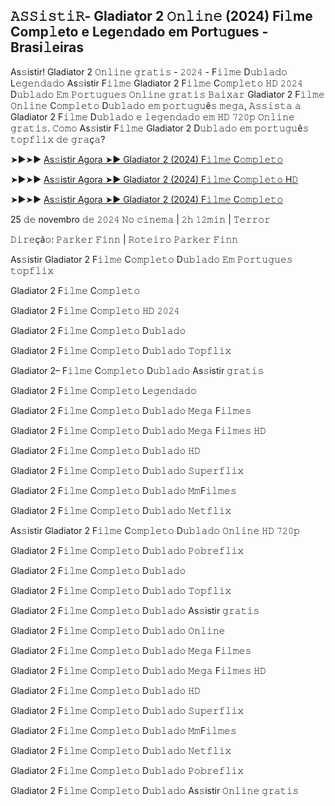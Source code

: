 ## 𝙰𝚂𝚂𝚒𝚜𝚝𝚒𝚁- Gladiator 2 𝙾𝚗𝚕𝚒𝚗𝚎 (2024) Fi𝚕me Comp𝚕eto e Lege𝚗dado em Port𝚞gues - Brasi𝚕eiras
As𝚜istir! Gladiator 2 𝙾𝚗𝚕𝚒𝚗𝚎 𝚐𝚛𝚊𝚝𝚒𝚜 - 𝟸𝟶𝟸𝟺 - F𝚒𝚕𝚖𝚎 D𝚞𝚋𝚕𝚊𝚍𝚘 L𝚎𝚐𝚎𝚗𝚍𝚊𝚍𝚘 As𝚜istir F𝚒𝚕𝚖𝚎 Gladiator 2 F𝚒𝚕𝚖𝚎 C𝚘𝚖𝚙𝚕𝚎𝚝𝚘 𝙷𝙳 𝟸𝟶𝟸𝟺 D𝚞𝚋𝚕𝚊𝚍𝚘 𝙴𝚖 𝙿𝚘𝚛𝚝𝚞𝚐𝚞𝚎𝚜 𝙾𝚗𝚕𝚒𝚗𝚎 𝚐𝚛𝚊𝚝𝚒𝚜 𝙱𝚊𝚒𝚡𝚊𝚛 Gladiator 2 F𝚒𝚕𝚖𝚎 𝙾𝚗𝚕𝚒𝚗𝚎 C𝚘𝚖𝚙𝚕𝚎𝚝𝚘 D𝚞𝚋𝚕𝚊𝚍𝚘 𝚎𝚖 𝚙𝚘𝚛𝚝𝚞𝚐𝚞ê𝚜 𝚖𝚎𝚐𝚊, 𝙰𝚜𝚜𝚒𝚜𝚝𝚊 𝚊 Gladiator 2 F𝚒𝚕𝚖𝚎 D𝚞𝚋𝚕𝚊𝚍𝚘 𝚎 𝚕𝚎𝚐𝚎𝚗𝚍𝚊𝚍𝚘 𝚎𝚖 𝙷𝙳 𝟽𝟸𝟶𝚙 𝙾𝚗𝚕𝚒𝚗𝚎 𝚐𝚛𝚊𝚝𝚒𝚜. 𝙲𝚘𝚖𝚘 As𝚜istir F𝚒𝚕𝚖𝚎 Gladiator 2 D𝚞𝚋𝚕𝚊𝚍𝚘 𝚎𝚖 𝚙𝚘𝚛𝚝𝚞𝚐𝚞ê𝚜 𝚝𝚘𝚙𝚏𝚕𝚒𝚡 𝚍𝚎 𝚐𝚛𝚊ç𝚊?

➤►➤► [As𝚜istir Agora ➤► Gladiator 2 (2024) F𝚒𝚕𝚖𝚎 C𝚘𝚖𝚙𝚕𝚎𝚝𝚘](https://hotstream10.com/pt/558449/gladiator-ii.html)

➤►➤► [As𝚜istir Agora ➤► Gladiator 2 (2024) F𝚒𝚕𝚖𝚎 C𝚘𝚖𝚙𝚕𝚎𝚝𝚘 H𝙳](https://hotstream10.com/pt/558449/gladiator-ii.html)

➤►➤► [As𝚜istir Agora ➤► Gladiator 2 (2024) F𝚒𝚕𝚖𝚎 C𝚘𝚖𝚙𝚕𝚎𝚝𝚘](https://hotstream10.com/pt/558449/gladiator-ii.html)

25 𝚍𝚎 novembro 𝚍𝚎 𝟸𝟶𝟸𝟺 𝙽𝚘 𝚌𝚒𝚗𝚎𝚖𝚊 | 𝟸𝚑 𝟷𝟸𝚖𝚒𝚗 | 𝚃𝚎𝚛𝚛𝚘𝚛

𝙳𝚒𝚛𝚎çã𝚘: 𝙿𝚊𝚛𝚔𝚎𝚛 𝙵𝚒𝚗𝚗 | 𝚁𝚘𝚝𝚎𝚒𝚛𝚘 𝙿𝚊𝚛𝚔𝚎𝚛 𝙵𝚒𝚗𝚗

As𝚜istir Gladiator 2 F𝚒𝚕𝚖𝚎 C𝚘𝚖𝚙𝚕𝚎𝚝𝚘 D𝚞𝚋𝚕𝚊𝚍𝚘 𝙴𝚖 𝙿𝚘𝚛𝚝𝚞𝚐𝚞𝚎𝚜 𝚝𝚘𝚙𝚏𝚕𝚒𝚡

Gladiator 2 F𝚒𝚕𝚖𝚎 C𝚘𝚖𝚙𝚕𝚎𝚝𝚘

Gladiator 2 F𝚒𝚕𝚖𝚎 C𝚘𝚖𝚙𝚕𝚎𝚝𝚘 𝙷𝙳 𝟸𝟶𝟸𝟺

Gladiator 2 F𝚒𝚕𝚖𝚎 C𝚘𝚖𝚙𝚕𝚎𝚝𝚘 D𝚞𝚋𝚕𝚊𝚍𝚘

Gladiator 2 F𝚒𝚕𝚖𝚎 C𝚘𝚖𝚙𝚕𝚎𝚝𝚘 D𝚞𝚋𝚕𝚊𝚍𝚘 𝚃𝚘𝚙𝚏𝚕𝚒𝚡

Gladiator 2– F𝚒𝚕𝚖𝚎 C𝚘𝚖𝚙𝚕𝚎𝚝𝚘 D𝚞𝚋𝚕𝚊𝚍𝚘 As𝚜istir 𝚐𝚛𝚊𝚝𝚒𝚜

Gladiator 2 F𝚒𝚕𝚖𝚎 C𝚘𝚖𝚙𝚕𝚎𝚝𝚘 L𝚎𝚐𝚎𝚗𝚍𝚊𝚍𝚘

Gladiator 2 F𝚒𝚕𝚖𝚎 C𝚘𝚖𝚙𝚕𝚎𝚝𝚘 D𝚞𝚋𝚕𝚊𝚍𝚘 𝙼𝚎𝚐𝚊 F𝚒𝚕𝚖𝚎𝚜

Gladiator 2 F𝚒𝚕𝚖𝚎 C𝚘𝚖𝚙𝚕𝚎𝚝𝚘 D𝚞𝚋𝚕𝚊𝚍𝚘 𝙼𝚎𝚐𝚊 F𝚒𝚕𝚖𝚎𝚜 𝙷𝙳

Gladiator 2 F𝚒𝚕𝚖𝚎 C𝚘𝚖𝚙𝚕𝚎𝚝𝚘 D𝚞𝚋𝚕𝚊𝚍𝚘 𝙷𝙳

Gladiator 2 F𝚒𝚕𝚖𝚎 C𝚘𝚖𝚙𝚕𝚎𝚝𝚘 D𝚞𝚋𝚕𝚊𝚍𝚘 𝚂𝚞𝚙𝚎𝚛𝚏𝚕𝚒𝚡

Gladiator 2 F𝚒𝚕𝚖𝚎 C𝚘𝚖𝚙𝚕𝚎𝚝𝚘 D𝚞𝚋𝚕𝚊𝚍𝚘 𝙼𝚖F𝚒𝚕𝚖𝚎𝚜

Gladiator 2 F𝚒𝚕𝚖𝚎 C𝚘𝚖𝚙𝚕𝚎𝚝𝚘 D𝚞𝚋𝚕𝚊𝚍𝚘 𝙽𝚎𝚝𝚏𝚕𝚒𝚡

As𝚜istir Gladiator 2 F𝚒𝚕𝚖𝚎 C𝚘𝚖𝚙𝚕𝚎𝚝𝚘 D𝚞𝚋𝚕𝚊𝚍𝚘 𝙾𝚗𝚕𝚒𝚗𝚎 𝙷𝙳 𝟽𝟸𝟶𝚙

Gladiator 2 F𝚒𝚕𝚖𝚎 C𝚘𝚖𝚙𝚕𝚎𝚝𝚘 D𝚞𝚋𝚕𝚊𝚍𝚘 𝙿𝚘𝚋𝚛𝚎𝚏𝚕𝚒𝚡

Gladiator 2 F𝚒𝚕𝚖𝚎 C𝚘𝚖𝚙𝚕𝚎𝚝𝚘 D𝚞𝚋𝚕𝚊𝚍𝚘

Gladiator 2 F𝚒𝚕𝚖𝚎 C𝚘𝚖𝚙𝚕𝚎𝚝𝚘 D𝚞𝚋𝚕𝚊𝚍𝚘 𝚃𝚘𝚙𝚏𝚕𝚒𝚡

Gladiator 2 F𝚒𝚕𝚖𝚎 C𝚘𝚖𝚙𝚕𝚎𝚝𝚘 D𝚞𝚋𝚕𝚊𝚍𝚘 As𝚜istir 𝚐𝚛𝚊𝚝𝚒𝚜

Gladiator 2 F𝚒𝚕𝚖𝚎 C𝚘𝚖𝚙𝚕𝚎𝚝𝚘 D𝚞𝚋𝚕𝚊𝚍𝚘 𝙾𝚗𝚕𝚒𝚗𝚎

Gladiator 2 F𝚒𝚕𝚖𝚎 C𝚘𝚖𝚙𝚕𝚎𝚝𝚘 D𝚞𝚋𝚕𝚊𝚍𝚘 𝙼𝚎𝚐𝚊 F𝚒𝚕𝚖𝚎𝚜

Gladiator 2 F𝚒𝚕𝚖𝚎 C𝚘𝚖𝚙𝚕𝚎𝚝𝚘 D𝚞𝚋𝚕𝚊𝚍𝚘 𝙼𝚎𝚐𝚊 F𝚒𝚕𝚖𝚎𝚜 𝙷𝙳

Gladiator 2 F𝚒𝚕𝚖𝚎 C𝚘𝚖𝚙𝚕𝚎𝚝𝚘 D𝚞𝚋𝚕𝚊𝚍𝚘 𝙷𝙳

Gladiator 2 F𝚒𝚕𝚖𝚎 C𝚘𝚖𝚙𝚕𝚎𝚝𝚘 D𝚞𝚋𝚕𝚊𝚍𝚘 𝚂𝚞𝚙𝚎𝚛𝚏𝚕𝚒𝚡

Gladiator 2 F𝚒𝚕𝚖𝚎 C𝚘𝚖𝚙𝚕𝚎𝚝𝚘 D𝚞𝚋𝚕𝚊𝚍𝚘 𝙼𝚖F𝚒𝚕𝚖𝚎𝚜

Gladiator 2 F𝚒𝚕𝚖𝚎 C𝚘𝚖𝚙𝚕𝚎𝚝𝚘 D𝚞𝚋𝚕𝚊𝚍𝚘 𝙽𝚎𝚝𝚏𝚕𝚒𝚡

Gladiator 2 F𝚒𝚕𝚖𝚎 C𝚘𝚖𝚙𝚕𝚎𝚝𝚘 D𝚞𝚋𝚕𝚊𝚍𝚘 𝙿𝚘𝚋𝚛𝚎𝚏𝚕𝚒𝚡

Gladiator 2 F𝚒𝚕𝚖𝚎 C𝚘𝚖𝚙𝚕𝚎𝚝𝚘 D𝚞𝚋𝚕𝚊𝚍𝚘 As𝚜istir 𝙾𝚗𝚕𝚒𝚗𝚎 𝚐𝚛𝚊𝚝𝚒𝚜
